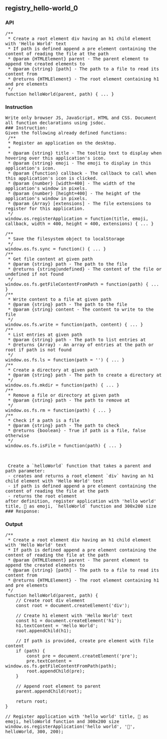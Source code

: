 ## registry_hello-world_0
### API
<pre style='text-wrap: wrap'>/**
 * Create a root element div having an h1 child element with 'Hello World' text
 * If path is defined append a pre element containing the content of reading the file at the path
 * @param {HTMLElement} parent - The parent element to append the created elements to
 * @param {string} [path] - The path to a file to read its content from
 * @returns {HTMLElement} - The root element containing h1 and pre elements
 */
function helloWorld(parent, path) { ... }
</pre>
### Instruction
<pre style='text-wrap: wrap'>Write only browser JS, JavaScript, HTML and CSS. Document all function declarations using jsdoc.
### Instruction:
Given the following already defined functions:
 /**
 * Register an application on the desktop.
 * 
 * @param {string} title - The tooltip text to display when hovering over this application's icon.
 * @param {string} emoji - The emoji to display in this application's icon.
 * @param {function} callback - The callback to call when this application's icon is clicked.
 * @param {number} [width=400] - The width of the application's window in pixels.
 * @param {number} [height=400] - The height of the application's window in pixels.
 * @param {Array<string>} [extensions] - The file extensions to register for this application.
 */
window.os.registerApplication = function(title, emoji, callback, width = 400, height = 400, extensions) { ... }

/**
 * Save the filesystem object to localStorage
 */
window.os.fs.sync = function() { ... }
/**
 * Get file content at given path
 * @param {string} path - The path to the file
 * @returns {string|undefined} - The content of the file or undefined if not found
 */
window.os.fs.getFileContentFromPath = function(path) { ... }
/**
 * Write content to a file at given path
 * @param {string} path - The path to the file
 * @param {string} content - The content to write to the file
 */
window.os.fs.write = function(path, content) { ... }
/**
 * List entries at given path
 * @param {string} path - The path to list entries at
 * @returns {Array} - An array of entries at the path or root if path is not found
 */
window.os.fs.ls = function(path = '') { ... }
/**
 * Create a directory at given path
 * @param {string} path - The path to create a directory at
 */
window.os.fs.mkdir = function(path) { ... }
/**
 * Remove a file or directory at given path
 * @param {string} path - The path to remove at
 */
window.os.fs.rm = function(path) { ... }
/**
 * Check if a path is a file
 * @param {string} path - The path to check
 * @returns {boolean} - True if path is a file, false otherwise
 */
window.os.fs.isFile = function(path) { ... }



 Create a `helloWorld` function that takes a parent and path parameter:
 - creates and returns a root element `div` having an h1 child element with 'Hello World' text
 - if path is defined append a pre element containing the content of reading the file at the path
 - returns the root element
after definition, register application with 'hello world' title, 👋 as emoji, `helloWorld` function and 300x200 size 
### Response:
</pre>
### Output
<pre style='text-wrap: wrap'>/**
 * Create a root element div having an h1 child element with 'Hello World' text
 * If path is defined append a pre element containing the content of reading the file at the path
 * @param {HTMLElement} parent - The parent element to append the created elements to
 * @param {string} [path] - The path to a file to read its content from
 * @returns {HTMLElement} - The root element containing h1 and pre elements
 */
function helloWorld(parent, path) {
    // Create root div element
    const root = document.createElement('div');
    
    // Create h1 element with 'Hello World' text
    const h1 = document.createElement('h1');
    h1.textContent = 'Hello World';
    root.appendChild(h1);
    
    // If path is provided, create pre element with file content
    if (path) {
        const pre = document.createElement('pre');
        pre.textContent = window.os.fs.getFileContentFromPath(path);
        root.appendChild(pre);
    }
    
    // Append root element to parent
    parent.appendChild(root);
    
    return root;
}

// Register application with 'hello world' title, 👋 as emoji, helloWorld function and 300x200 size
window.os.registerApplication('hello world', '👋', helloWorld, 300, 200);

</pre>
